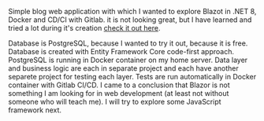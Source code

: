 Simple blog web application with which I wanted to explore Blazot in .NET 8, Docker and CD/CI with Gitlab. it is not looking great, but I have learned and tried a lot during it's creation [check it out here](https://soicheek.cz/).

Database is PostgreSQL, because I wanted to try it out, because it is free. Database is created with Entity Framework Core code-first approach. PostgreSQL is running in Docker container on my home server. 
Data layer and business logic are each in separate project and each have another separete project for testing each layer. Tests are run automatically in Docker container with Gitlab CI/CD.
I came to a conclusion that Blazor is not something I am looking for in web development (at least not without someone who will teach me). I will try to explore some JavaScript framework next.
